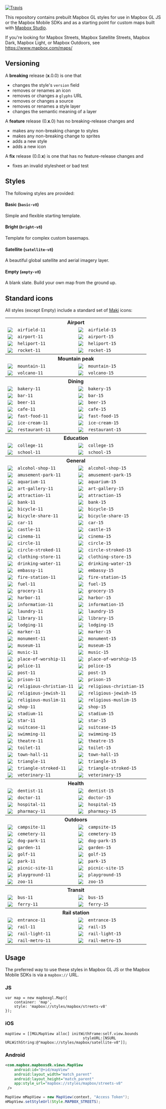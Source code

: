 [![Travis](https://api.travis-ci.org/mapbox/mapbox-gl-styles.svg?branch=mb-pages)](https://travis-ci.org/mapbox/mapbox-gl-styles/builds)

This repository contains prebuilt Mapbox GL styles for use in Mapbox GL JS or the Mapbox Mobile SDKs and as a starting point for custom maps built with [Mapbox Studio](https://www.mapbox.com/mapbox-studio/).

If you're looking for Mapbox Streets, Mapbox Satellite Streets, Mapbox Dark, Mapbox Light, or Mapbox Outdoors, see https://www.mapbox.com/maps/

## Versioning

A __breaking__ release (__x__.0.0) is one that

- changes  the style's `version` field
- removes or renames an icon
- removes or changes a `glyphs` URL
- removes or changes a source
- removes or renames a style layer
- changes the semantic meaning of a layer

A __feature__ release (0.__x__.0) has no breaking-release changes and

- makes any non-breaking change to styles
- makes any non-breaking change to sprites
- adds a new style
- adds a new icon

A __fix__ release (0.0.__x__) is one that has no feature-release changes and

- fixes an invalid stylesheet or bad test

## Styles

The following styles are provided:

#### Basic (`basic-v8`)

Simple and flexible starting template.

#### Bright (`bright-v8`)

Template for complex custom basemaps.

#### Satellite (`satellite-v8`)

A beautiful global satellite and aerial imagery layer.

#### Empty (`empty-v8`)

A blank slate. Build your own map from the ground up.

## Standard icons

All styles (except Empty) include a standard set of [Maki](https://github.com/mapbox/maki) icons:

<table>
<tr> <th colspan="4">Airport</th> </tr>
<tr> <td><img src="https://cdn.rawgit.com/mapbox/mapbox-gl-styles/master/sprites/bright-v9/_svg/airfield-11.svg"></td> <td><code>airfield-11</code></td> <td><img src="https://cdn.rawgit.com/mapbox/mapbox-gl-styles/master/sprites/bright-v9/_svg/airfield-15.svg"></td> <td><code>airfield-15</code></td> </tr>
<tr> <td><img src="https://cdn.rawgit.com/mapbox/mapbox-gl-styles/master/sprites/bright-v9/_svg/airport-11.svg"></td> <td><code>airport-11</code></td> <td><img src="https://cdn.rawgit.com/mapbox/mapbox-gl-styles/master/sprites/bright-v9/_svg/airport-15.svg"></td> <td><code>airport-15</code></td> </tr>
<tr> <td><img src="https://cdn.rawgit.com/mapbox/mapbox-gl-styles/master/sprites/bright-v9/_svg/heliport-11.svg"></td> <td><code>heliport-11</code></td> <td><img src="https://cdn.rawgit.com/mapbox/mapbox-gl-styles/master/sprites/bright-v9/_svg/heliport-15.svg"></td> <td><code>heliport-15</code></td> </tr>
<tr> <td><img src="https://cdn.rawgit.com/mapbox/mapbox-gl-styles/master/sprites/bright-v9/_svg/rocket-11.svg"></td> <td><code>rocket-11</code></td> <td><img src="https://cdn.rawgit.com/mapbox/mapbox-gl-styles/master/sprites/bright-v9/_svg/rocket-15.svg"></td> <td><code>rocket-15</code></td> </tr>
<tr> <th colspan="4">Mountain peak</th> </tr>
<tr> <td><img src="https://cdn.rawgit.com/mapbox/mapbox-gl-styles/master/sprites/bright-v9/_svg/mountain-11.svg"></td> <td><code>mountain-11</code></td> <td><img src="https://cdn.rawgit.com/mapbox/mapbox-gl-styles/master/sprites/bright-v9/_svg/mountain-15.svg"></td> <td><code>mountain-15</code></td> </tr>
<tr> <td><img src="https://cdn.rawgit.com/mapbox/mapbox-gl-styles/master/sprites/bright-v9/_svg/volcano-11.svg"></td> <td><code>volcano-11</code></td> <td><img src="https://cdn.rawgit.com/mapbox/mapbox-gl-styles/master/sprites/bright-v9/_svg/volcano-15.svg"></td> <td><code>volcano-15</code></td> </tr>
<tr> <th colspan="4">Dining</th> </tr>
<tr> <td><img src="https://cdn.rawgit.com/mapbox/mapbox-gl-styles/master/sprites/bright-v9/_svg/bakery-11.svg"></td> <td><code>bakery-11</code></td> <td><img src="https://cdn.rawgit.com/mapbox/mapbox-gl-styles/master/sprites/bright-v9/_svg/bakery-15.svg"></td> <td><code>bakery-15</code></td> </tr>
<tr> <td><img src="https://cdn.rawgit.com/mapbox/mapbox-gl-styles/master/sprites/bright-v9/_svg/bar-11.svg"></td> <td><code>bar-11</code></td> <td><img src="https://cdn.rawgit.com/mapbox/mapbox-gl-styles/master/sprites/bright-v9/_svg/bar-15.svg"></td> <td><code>bar-15</code></td> </tr>
<tr> <td><img src="https://cdn.rawgit.com/mapbox/mapbox-gl-styles/master/sprites/bright-v9/_svg/beer-11.svg"></td> <td><code>beer-11</code></td> <td><img src="https://cdn.rawgit.com/mapbox/mapbox-gl-styles/master/sprites/bright-v9/_svg/beer-15.svg"></td> <td><code>beer-15</code></td> </tr>
<tr> <td><img src="https://cdn.rawgit.com/mapbox/mapbox-gl-styles/master/sprites/bright-v9/_svg/cafe-11.svg"></td> <td><code>cafe-11</code></td> <td><img src="https://cdn.rawgit.com/mapbox/mapbox-gl-styles/master/sprites/bright-v9/_svg/cafe-15.svg"></td> <td><code>cafe-15</code></td> </tr>
<tr> <td><img src="https://cdn.rawgit.com/mapbox/mapbox-gl-styles/master/sprites/bright-v9/_svg/fast-food-11.svg"></td> <td><code>fast-food-11</code></td> <td><img src="https://cdn.rawgit.com/mapbox/mapbox-gl-styles/master/sprites/bright-v9/_svg/fast-food-15.svg"></td> <td><code>fast-food-15</code></td> </tr>
<tr> <td><img src="https://cdn.rawgit.com/mapbox/mapbox-gl-styles/master/sprites/bright-v9/_svg/ice-cream-11.svg"></td> <td><code>ice-cream-11</code></td> <td><img src="https://cdn.rawgit.com/mapbox/mapbox-gl-styles/master/sprites/bright-v9/_svg/ice-cream-15.svg"></td> <td><code>ice-cream-15</code></td> </tr>
<tr> <td><img src="https://cdn.rawgit.com/mapbox/mapbox-gl-styles/master/sprites/bright-v9/_svg/restaurant-11.svg"></td> <td><code>restaurant-11</code></td> <td><img src="https://cdn.rawgit.com/mapbox/mapbox-gl-styles/master/sprites/bright-v9/_svg/restaurant-15.svg"></td> <td><code>restaurant-15</code></td> </tr>
<tr> <th colspan="4">Education</th> </tr>
<tr> <td><img src="https://cdn.rawgit.com/mapbox/mapbox-gl-styles/master/sprites/bright-v9/_svg/college-11.svg"></td> <td><code>college-11</code></td> <td><img src="https://cdn.rawgit.com/mapbox/mapbox-gl-styles/master/sprites/bright-v9/_svg/college-15.svg"></td> <td><code>college-15</code></td> </tr>
<tr> <td><img src="https://cdn.rawgit.com/mapbox/mapbox-gl-styles/master/sprites/bright-v9/_svg/school-11.svg"></td> <td><code>school-11</code></td> <td><img src="https://cdn.rawgit.com/mapbox/mapbox-gl-styles/master/sprites/bright-v9/_svg/school-15.svg"></td> <td><code>school-15</code></td> </tr>
<tr> <th colspan="4">General</th> </tr>
<tr> <td><img src="https://cdn.rawgit.com/mapbox/mapbox-gl-styles/master/sprites/bright-v9/_svg/alcohol-shop-11.svg"></td> <td><code>alcohol-shop-11</code></td> <td><img src="https://cdn.rawgit.com/mapbox/mapbox-gl-styles/master/sprites/bright-v9/_svg/alcohol-shop-15.svg"></td> <td><code>alcohol-shop-15</code></td> </tr>
<tr> <td><img src="https://cdn.rawgit.com/mapbox/mapbox-gl-styles/master/sprites/bright-v9/_svg/amusement-park-11.svg"></td> <td><code>amusement-park-11</code></td> <td><img src="https://cdn.rawgit.com/mapbox/mapbox-gl-styles/master/sprites/bright-v9/_svg/amusement-park-15.svg"></td> <td><code>amusement-park-15</code></td> </tr>
<tr> <td><img src="https://cdn.rawgit.com/mapbox/mapbox-gl-styles/master/sprites/bright-v9/_svg/aquarium-11.svg"></td> <td><code>aquarium-11</code></td> <td><img src="https://cdn.rawgit.com/mapbox/mapbox-gl-styles/master/sprites/bright-v9/_svg/aquarium-15.svg"></td> <td><code>aquarium-15</code></td> </tr>
<tr> <td><img src="https://cdn.rawgit.com/mapbox/mapbox-gl-styles/master/sprites/bright-v9/_svg/art-gallery-11.svg"></td> <td><code>art-gallery-11</code></td> <td><img src="https://cdn.rawgit.com/mapbox/mapbox-gl-styles/master/sprites/bright-v9/_svg/art-gallery-15.svg"></td> <td><code>art-gallery-15</code></td> </tr>
<tr> <td><img src="https://cdn.rawgit.com/mapbox/mapbox-gl-styles/master/sprites/bright-v9/_svg/attraction-11.svg"></td> <td><code>attraction-11</code></td> <td><img src="https://cdn.rawgit.com/mapbox/mapbox-gl-styles/master/sprites/bright-v9/_svg/attraction-15.svg"></td> <td><code>attraction-15</code></td> </tr>
<tr> <td><img src="https://cdn.rawgit.com/mapbox/mapbox-gl-styles/master/sprites/bright-v9/_svg/bank-11.svg"></td> <td><code>bank-11</code></td> <td><img src="https://cdn.rawgit.com/mapbox/mapbox-gl-styles/master/sprites/bright-v9/_svg/bank-15.svg"></td> <td><code>bank-15</code></td> </tr>
<tr> <td><img src="https://cdn.rawgit.com/mapbox/mapbox-gl-styles/master/sprites/bright-v9/_svg/bicycle-11.svg"></td> <td><code>bicycle-11</code></td> <td><img src="https://cdn.rawgit.com/mapbox/mapbox-gl-styles/master/sprites/bright-v9/_svg/bicycle-15.svg"></td> <td><code>bicycle-15</code></td> </tr>
<tr> <td><img src="https://cdn.rawgit.com/mapbox/mapbox-gl-styles/master/sprites/bright-v9/_svg/bicycle-share-11.svg"></td> <td><code>bicycle-share-11</code></td> <td><img src="https://cdn.rawgit.com/mapbox/mapbox-gl-styles/master/sprites/bright-v9/_svg/bicycle-share-15.svg"></td> <td><code>bicycle-share-15</code></td> </tr>
<tr> <td><img src="https://cdn.rawgit.com/mapbox/mapbox-gl-styles/master/sprites/bright-v9/_svg/car-11.svg"></td> <td><code>car-11</code></td> <td><img src="https://cdn.rawgit.com/mapbox/mapbox-gl-styles/master/sprites/bright-v9/_svg/car-15.svg"></td> <td><code>car-15</code></td> </tr>
<tr> <td><img src="https://cdn.rawgit.com/mapbox/mapbox-gl-styles/master/sprites/bright-v9/_svg/castle-11.svg"></td> <td><code>castle-11</code></td> <td><img src="https://cdn.rawgit.com/mapbox/mapbox-gl-styles/master/sprites/bright-v9/_svg/castle-15.svg"></td> <td><code>castle-15</code></td> </tr>
<tr> <td><img src="https://cdn.rawgit.com/mapbox/mapbox-gl-styles/master/sprites/bright-v9/_svg/cinema-11.svg"></td> <td><code>cinema-11</code></td> <td><img src="https://cdn.rawgit.com/mapbox/mapbox-gl-styles/master/sprites/bright-v9/_svg/cinema-15.svg"></td> <td><code>cinema-15</code></td> </tr>
<tr> <td><img src="https://cdn.rawgit.com/mapbox/mapbox-gl-styles/master/sprites/bright-v9/_svg/circle-11.svg"></td> <td><code>circle-11</code></td> <td><img src="https://cdn.rawgit.com/mapbox/mapbox-gl-styles/master/sprites/bright-v9/_svg/circle-15.svg"></td> <td><code>circle-15</code></td> </tr>
<tr> <td><img src="https://cdn.rawgit.com/mapbox/mapbox-gl-styles/master/sprites/bright-v9/_svg/circle-stroked-11.svg"></td> <td><code>circle-stroked-11</code></td> <td><img src="https://cdn.rawgit.com/mapbox/mapbox-gl-styles/master/sprites/bright-v9/_svg/circle-stroked-15.svg"></td> <td><code>circle-stroked-15</code></td> </tr>
<tr> <td><img src="https://cdn.rawgit.com/mapbox/mapbox-gl-styles/master/sprites/bright-v9/_svg/clothing-store-11.svg"></td> <td><code>clothing-store-11</code></td> <td><img src="https://cdn.rawgit.com/mapbox/mapbox-gl-styles/master/sprites/bright-v9/_svg/clothing-store-15.svg"></td> <td><code>clothing-store-15</code></td> </tr>
<tr> <td><img src="https://cdn.rawgit.com/mapbox/mapbox-gl-styles/master/sprites/bright-v9/_svg/drinking-water-11.svg"></td> <td><code>drinking-water-11</code></td> <td><img src="https://cdn.rawgit.com/mapbox/mapbox-gl-styles/master/sprites/bright-v9/_svg/drinking-water-15.svg"></td> <td><code>drinking-water-15</code></td> </tr>
<tr> <td><img src="https://cdn.rawgit.com/mapbox/mapbox-gl-styles/master/sprites/bright-v9/_svg/embassy-11.svg"></td> <td><code>embassy-11</code></td> <td><img src="https://cdn.rawgit.com/mapbox/mapbox-gl-styles/master/sprites/bright-v9/_svg/embassy-15.svg"></td> <td><code>embassy-15</code></td> </tr>
<tr> <td><img src="https://cdn.rawgit.com/mapbox/mapbox-gl-styles/master/sprites/bright-v9/_svg/fire-station-11.svg"></td> <td><code>fire-station-11</code></td> <td><img src="https://cdn.rawgit.com/mapbox/mapbox-gl-styles/master/sprites/bright-v9/_svg/fire-station-15.svg"></td> <td><code>fire-station-15</code></td> </tr>
<tr> <td><img src="https://cdn.rawgit.com/mapbox/mapbox-gl-styles/master/sprites/bright-v9/_svg/fuel-11.svg"></td> <td><code>fuel-11</code></td> <td><img src="https://cdn.rawgit.com/mapbox/mapbox-gl-styles/master/sprites/bright-v9/_svg/fuel-15.svg"></td> <td><code>fuel-15</code></td> </tr>
<tr> <td><img src="https://cdn.rawgit.com/mapbox/mapbox-gl-styles/master/sprites/bright-v9/_svg/grocery-11.svg"></td> <td><code>grocery-11</code></td> <td><img src="https://cdn.rawgit.com/mapbox/mapbox-gl-styles/master/sprites/bright-v9/_svg/grocery-15.svg"></td> <td><code>grocery-15</code></td> </tr>
<tr> <td><img src="https://cdn.rawgit.com/mapbox/mapbox-gl-styles/master/sprites/bright-v9/_svg/harbor-11.svg"></td> <td><code>harbor-11</code></td> <td><img src="https://cdn.rawgit.com/mapbox/mapbox-gl-styles/master/sprites/bright-v9/_svg/harbor-15.svg"></td> <td><code>harbor-15</code></td> </tr>
<tr> <td><img src="https://cdn.rawgit.com/mapbox/mapbox-gl-styles/master/sprites/bright-v9/_svg/information-11.svg"></td> <td><code>information-11</code></td> <td><img src="https://cdn.rawgit.com/mapbox/mapbox-gl-styles/master/sprites/bright-v9/_svg/information-15.svg"></td> <td><code>information-15</code></td> </tr>
<tr> <td><img src="https://cdn.rawgit.com/mapbox/mapbox-gl-styles/master/sprites/bright-v9/_svg/laundry-11.svg"></td> <td><code>laundry-11</code></td> <td><img src="https://cdn.rawgit.com/mapbox/mapbox-gl-styles/master/sprites/bright-v9/_svg/laundry-15.svg"></td> <td><code>laundry-15</code></td> </tr>
<tr> <td><img src="https://cdn.rawgit.com/mapbox/mapbox-gl-styles/master/sprites/bright-v9/_svg/library-11.svg"></td> <td><code>library-11</code></td> <td><img src="https://cdn.rawgit.com/mapbox/mapbox-gl-styles/master/sprites/bright-v9/_svg/library-15.svg"></td> <td><code>library-15</code></td> </tr>
<tr> <td><img src="https://cdn.rawgit.com/mapbox/mapbox-gl-styles/master/sprites/bright-v9/_svg/lodging-11.svg"></td> <td><code>lodging-11</code></td> <td><img src="https://cdn.rawgit.com/mapbox/mapbox-gl-styles/master/sprites/bright-v9/_svg/lodging-15.svg"></td> <td><code>lodging-15</code></td> </tr>
<tr> <td><img src="https://cdn.rawgit.com/mapbox/mapbox-gl-styles/master/sprites/bright-v9/_svg/marker-11.svg"></td> <td><code>marker-11</code></td> <td><img src="https://cdn.rawgit.com/mapbox/mapbox-gl-styles/master/sprites/bright-v9/_svg/marker-15.svg"></td> <td><code>marker-15</code></td> </tr>
<tr> <td><img src="https://cdn.rawgit.com/mapbox/mapbox-gl-styles/master/sprites/bright-v9/_svg/monument-11.svg"></td> <td><code>monument-11</code></td> <td><img src="https://cdn.rawgit.com/mapbox/mapbox-gl-styles/master/sprites/bright-v9/_svg/monument-15.svg"></td> <td><code>monument-15</code></td> </tr>
<tr> <td><img src="https://cdn.rawgit.com/mapbox/mapbox-gl-styles/master/sprites/bright-v9/_svg/museum-11.svg"></td> <td><code>museum-11</code></td> <td><img src="https://cdn.rawgit.com/mapbox/mapbox-gl-styles/master/sprites/bright-v9/_svg/museum-15.svg"></td> <td><code>museum-15</code></td> </tr>
<tr> <td><img src="https://cdn.rawgit.com/mapbox/mapbox-gl-styles/master/sprites/bright-v9/_svg/music-11.svg"></td> <td><code>music-11</code></td> <td><img src="https://cdn.rawgit.com/mapbox/mapbox-gl-styles/master/sprites/bright-v9/_svg/music-15.svg"></td> <td><code>music-15</code></td> </tr>
<tr> <td><img src="https://cdn.rawgit.com/mapbox/mapbox-gl-styles/master/sprites/bright-v9/_svg/place-of-worship-11.svg"></td> <td><code>place-of-worship-11</code></td> <td><img src="https://cdn.rawgit.com/mapbox/mapbox-gl-styles/master/sprites/bright-v9/_svg/place-of-worship-15.svg"></td> <td><code>place-of-worship-15</code></td> </tr>
<tr> <td><img src="https://cdn.rawgit.com/mapbox/mapbox-gl-styles/master/sprites/bright-v9/_svg/police-11.svg"></td> <td><code>police-11</code></td> <td><img src="https://cdn.rawgit.com/mapbox/mapbox-gl-styles/master/sprites/bright-v9/_svg/police-15.svg"></td> <td><code>police-15</code></td> </tr>
<tr> <td><img src="https://cdn.rawgit.com/mapbox/mapbox-gl-styles/master/sprites/bright-v9/_svg/post-11.svg"></td> <td><code>post-11</code></td> <td><img src="https://cdn.rawgit.com/mapbox/mapbox-gl-styles/master/sprites/bright-v9/_svg/post-15.svg"></td> <td><code>post-15</code></td> </tr>
<tr> <td><img src="https://cdn.rawgit.com/mapbox/mapbox-gl-styles/master/sprites/bright-v9/_svg/prison-11.svg"></td> <td><code>prison-11</code></td> <td><img src="https://cdn.rawgit.com/mapbox/mapbox-gl-styles/master/sprites/bright-v9/_svg/prison-15.svg"></td> <td><code>prison-15</code></td> </tr>
<tr> <td><img src="https://cdn.rawgit.com/mapbox/mapbox-gl-styles/master/sprites/bright-v9/_svg/religious-christian-11.svg"></td> <td><code>religious-christian-11</code></td> <td><img src="https://cdn.rawgit.com/mapbox/mapbox-gl-styles/master/sprites/bright-v9/_svg/religious-christian-15.svg"></td> <td><code>religious-christian-15</code></td> </tr>
<tr> <td><img src="https://cdn.rawgit.com/mapbox/mapbox-gl-styles/master/sprites/bright-v9/_svg/religious-jewish-11.svg"></td> <td><code>religious-jewish-11</code></td> <td><img src="https://cdn.rawgit.com/mapbox/mapbox-gl-styles/master/sprites/bright-v9/_svg/religious-jewish-15.svg"></td> <td><code>religious-jewish-15</code></td> </tr>
<tr> <td><img src="https://cdn.rawgit.com/mapbox/mapbox-gl-styles/master/sprites/bright-v9/_svg/religious-muslim-11.svg"></td> <td><code>religious-muslim-11</code></td> <td><img src="https://cdn.rawgit.com/mapbox/mapbox-gl-styles/master/sprites/bright-v9/_svg/religious-muslim-15.svg"></td> <td><code>religious-muslim-15</code></td> </tr>
<tr> <td><img src="https://cdn.rawgit.com/mapbox/mapbox-gl-styles/master/sprites/bright-v9/_svg/shop-11.svg"></td> <td><code>shop-11</code></td> <td><img src="https://cdn.rawgit.com/mapbox/mapbox-gl-styles/master/sprites/bright-v9/_svg/shop-15.svg"></td> <td><code>shop-15</code></td> </tr>
<tr> <td><img src="https://cdn.rawgit.com/mapbox/mapbox-gl-styles/master/sprites/bright-v9/_svg/stadium-11.svg"></td> <td><code>stadium-11</code></td> <td><img src="https://cdn.rawgit.com/mapbox/mapbox-gl-styles/master/sprites/bright-v9/_svg/stadium-15.svg"></td> <td><code>stadium-15</code></td> </tr>
<tr> <td><img src="https://cdn.rawgit.com/mapbox/mapbox-gl-styles/master/sprites/bright-v9/_svg/star-11.svg"></td> <td><code>star-11</code></td> <td><img src="https://cdn.rawgit.com/mapbox/mapbox-gl-styles/master/sprites/bright-v9/_svg/star-15.svg"></td> <td><code>star-15</code></td> </tr>
<tr> <td><img src="https://cdn.rawgit.com/mapbox/mapbox-gl-styles/master/sprites/bright-v9/_svg/suitcase-11.svg"></td> <td><code>suitcase-11</code></td> <td><img src="https://cdn.rawgit.com/mapbox/mapbox-gl-styles/master/sprites/bright-v9/_svg/suitcase-15.svg"></td> <td><code>suitcase-15</code></td> </tr>
<tr> <td><img src="https://cdn.rawgit.com/mapbox/mapbox-gl-styles/master/sprites/bright-v9/_svg/swimming-11.svg"></td> <td><code>swimming-11</code></td> <td><img src="https://cdn.rawgit.com/mapbox/mapbox-gl-styles/master/sprites/bright-v9/_svg/swimming-15.svg"></td> <td><code>swimming-15</code></td> </tr>
<tr> <td><img src="https://cdn.rawgit.com/mapbox/mapbox-gl-styles/master/sprites/bright-v9/_svg/theatre-11.svg"></td> <td><code>theatre-11</code></td> <td><img src="https://cdn.rawgit.com/mapbox/mapbox-gl-styles/master/sprites/bright-v9/_svg/theatre-15.svg"></td> <td><code>theatre-15</code></td> </tr>
<tr> <td><img src="https://cdn.rawgit.com/mapbox/mapbox-gl-styles/master/sprites/bright-v9/_svg/toilet-11.svg"></td> <td><code>toilet-11</code></td> <td><img src="https://cdn.rawgit.com/mapbox/mapbox-gl-styles/master/sprites/bright-v9/_svg/toilet-15.svg"></td> <td><code>toilet-15</code></td> </tr>
<tr> <td><img src="https://cdn.rawgit.com/mapbox/mapbox-gl-styles/master/sprites/bright-v9/_svg/town-hall-11.svg"></td> <td><code>town-hall-11</code></td> <td><img src="https://cdn.rawgit.com/mapbox/mapbox-gl-styles/master/sprites/bright-v9/_svg/town-hall-15.svg"></td> <td><code>town-hall-15</code></td> </tr>
<tr> <td><img src="https://cdn.rawgit.com/mapbox/mapbox-gl-styles/master/sprites/bright-v9/_svg/triangle-11.svg"></td> <td><code>triangle-11</code></td> <td><img src="https://cdn.rawgit.com/mapbox/mapbox-gl-styles/master/sprites/bright-v9/_svg/triangle-15.svg"></td> <td><code>triangle-15</code></td> </tr>
<tr> <td><img src="https://cdn.rawgit.com/mapbox/mapbox-gl-styles/master/sprites/bright-v9/_svg/triangle-stroked-11.svg"></td> <td><code>triangle-stroked-11</code></td> <td><img src="https://cdn.rawgit.com/mapbox/mapbox-gl-styles/master/sprites/bright-v9/_svg/triangle-stroked-15.svg"></td> <td><code>triangle-stroked-15</code></td> </tr>
<tr> <td><img src="https://cdn.rawgit.com/mapbox/mapbox-gl-styles/master/sprites/bright-v9/_svg/veterinary-11.svg"></td> <td><code>veterinary-11</code></td> <td><img src="https://cdn.rawgit.com/mapbox/mapbox-gl-styles/master/sprites/bright-v9/_svg/veterinary-15.svg"></td> <td><code>veterinary-15</code></td> </tr>
<tr> <th colspan="4">Health</th> </tr>
<tr> <td><img src="https://cdn.rawgit.com/mapbox/mapbox-gl-styles/master/sprites/bright-v9/_svg/dentist-11.svg"></td> <td><code>dentist-11</code></td> <td><img src="https://cdn.rawgit.com/mapbox/mapbox-gl-styles/master/sprites/bright-v9/_svg/dentist-15.svg"></td> <td><code>dentist-15</code></td> </tr>
<tr> <td><img src="https://cdn.rawgit.com/mapbox/mapbox-gl-styles/master/sprites/bright-v9/_svg/doctor-11.svg"></td> <td><code>doctor-11</code></td> <td><img src="https://cdn.rawgit.com/mapbox/mapbox-gl-styles/master/sprites/bright-v9/_svg/doctor-15.svg"></td> <td><code>doctor-15</code></td> </tr>
<tr> <td><img src="https://cdn.rawgit.com/mapbox/mapbox-gl-styles/master/sprites/bright-v9/_svg/hospital-11.svg"></td> <td><code>hospital-11</code></td> <td><img src="https://cdn.rawgit.com/mapbox/mapbox-gl-styles/master/sprites/bright-v9/_svg/hospital-15.svg"></td> <td><code>hospital-15</code></td> </tr>
<tr> <td><img src="https://cdn.rawgit.com/mapbox/mapbox-gl-styles/master/sprites/bright-v9/_svg/pharmacy-11.svg"></td> <td><code>pharmacy-11</code></td> <td><img src="https://cdn.rawgit.com/mapbox/mapbox-gl-styles/master/sprites/bright-v9/_svg/pharmacy-15.svg"></td> <td><code>pharmacy-15</code></td> </tr>
<tr> <th colspan="4">Outdoors</th> </tr>
<tr> <td><img src="https://cdn.rawgit.com/mapbox/mapbox-gl-styles/master/sprites/bright-v9/_svg/campsite-11.svg"></td> <td><code>campsite-11</code></td> <td><img src="https://cdn.rawgit.com/mapbox/mapbox-gl-styles/master/sprites/bright-v9/_svg/campsite-15.svg"></td> <td><code>campsite-15</code></td> </tr>
<tr> <td><img src="https://cdn.rawgit.com/mapbox/mapbox-gl-styles/master/sprites/bright-v9/_svg/cemetery-11.svg"></td> <td><code>cemetery-11</code></td> <td><img src="https://cdn.rawgit.com/mapbox/mapbox-gl-styles/master/sprites/bright-v9/_svg/cemetery-15.svg"></td> <td><code>cemetery-15</code></td> </tr>
<tr> <td><img src="https://cdn.rawgit.com/mapbox/mapbox-gl-styles/master/sprites/bright-v9/_svg/dog-park-11.svg"></td> <td><code>dog-park-11</code></td> <td><img src="https://cdn.rawgit.com/mapbox/mapbox-gl-styles/master/sprites/bright-v9/_svg/dog-park-15.svg"></td> <td><code>dog-park-15</code></td> </tr>
<tr> <td><img src="https://cdn.rawgit.com/mapbox/mapbox-gl-styles/master/sprites/bright-v9/_svg/garden-11.svg"></td> <td><code>garden-11</code></td> <td><img src="https://cdn.rawgit.com/mapbox/mapbox-gl-styles/master/sprites/bright-v9/_svg/garden-15.svg"></td> <td><code>garden-15</code></td> </tr>
<tr> <td><img src="https://cdn.rawgit.com/mapbox/mapbox-gl-styles/master/sprites/bright-v9/_svg/golf-11.svg"></td> <td><code>golf-11</code></td> <td><img src="https://cdn.rawgit.com/mapbox/mapbox-gl-styles/master/sprites/bright-v9/_svg/golf-15.svg"></td> <td><code>golf-15</code></td> </tr>
<tr> <td><img src="https://cdn.rawgit.com/mapbox/mapbox-gl-styles/master/sprites/bright-v9/_svg/park-11.svg"></td> <td><code>park-11</code></td> <td><img src="https://cdn.rawgit.com/mapbox/mapbox-gl-styles/master/sprites/bright-v9/_svg/park-15.svg"></td> <td><code>park-15</code></td> </tr>
<tr> <td><img src="https://cdn.rawgit.com/mapbox/mapbox-gl-styles/master/sprites/bright-v9/_svg/picnic-site-11.svg"></td> <td><code>picnic-site-11</code></td> <td><img src="https://cdn.rawgit.com/mapbox/mapbox-gl-styles/master/sprites/bright-v9/_svg/picnic-site-15.svg"></td> <td><code>picnic-site-15</code></td> </tr>
<tr> <td><img src="https://cdn.rawgit.com/mapbox/mapbox-gl-styles/master/sprites/bright-v9/_svg/playground-11.svg"></td> <td><code>playground-11</code></td> <td><img src="https://cdn.rawgit.com/mapbox/mapbox-gl-styles/master/sprites/bright-v9/_svg/playground-15.svg"></td> <td><code>playground-15</code></td> </tr>
<tr> <td><img src="https://cdn.rawgit.com/mapbox/mapbox-gl-styles/master/sprites/bright-v9/_svg/zoo-11.svg"></td> <td><code>zoo-11</code></td> <td><img src="https://cdn.rawgit.com/mapbox/mapbox-gl-styles/master/sprites/bright-v9/_svg/zoo-15.svg"></td> <td><code>zoo-15</code></td> </tr>
<tr> <th colspan="4">Transit</th> </tr>
<tr> <td><img src="https://cdn.rawgit.com/mapbox/mapbox-gl-styles/master/sprites/bright-v9/_svg/bus-11.svg"></td> <td><code>bus-11</code></td> <td><img src="https://cdn.rawgit.com/mapbox/mapbox-gl-styles/master/sprites/bright-v9/_svg/bus-15.svg"></td> <td><code>bus-15</code></td> </tr>
<tr> <td><img src="https://cdn.rawgit.com/mapbox/mapbox-gl-styles/master/sprites/bright-v9/_svg/ferry-11.svg"></td> <td><code>ferry-11</code></td> <td><img src="https://cdn.rawgit.com/mapbox/mapbox-gl-styles/master/sprites/bright-v9/_svg/ferry-15.svg"></td> <td><code>ferry-15</code></td> </tr>
<tr> <th colspan="4">Rail station</th> </tr>
<tr> <td><img src="https://cdn.rawgit.com/mapbox/mapbox-gl-styles/master/sprites/bright-v9/_svg/entrance-11.svg"></td> <td><code>entrance-11</code></td> <td><img src="https://cdn.rawgit.com/mapbox/mapbox-gl-styles/master/sprites/bright-v9/_svg/entrance-15.svg"></td> <td><code>entrance-15</code></td> </tr>
<tr> <td><img src="https://cdn.rawgit.com/mapbox/mapbox-gl-styles/master/sprites/bright-v9/_svg/rail-11.svg"></td> <td><code>rail-11</code></td> <td><img src="https://cdn.rawgit.com/mapbox/mapbox-gl-styles/master/sprites/bright-v9/_svg/rail-15.svg"></td> <td><code>rail-15</code></td> </tr>
<tr> <td><img src="https://cdn.rawgit.com/mapbox/mapbox-gl-styles/master/sprites/bright-v9/_svg/rail-light-11.svg"></td> <td><code>rail-light-11</code></td> <td><img src="https://cdn.rawgit.com/mapbox/mapbox-gl-styles/master/sprites/bright-v9/_svg/rail-light-15.svg"></td> <td><code>rail-light-15</code></td> </tr>
<tr> <td><img src="https://cdn.rawgit.com/mapbox/mapbox-gl-styles/master/sprites/bright-v9/_svg/rail-metro-11.svg"></td> <td><code>rail-metro-11</code></td> <td><img src="https://cdn.rawgit.com/mapbox/mapbox-gl-styles/master/sprites/bright-v9/_svg/rail-metro-15.svg"></td> <td><code>rail-metro-15</code></td> </tr>
</table>

## Usage

The preferred way to use these styles in Mapbox GL JS or the Mapbox Mobile SDKs is via a `mapbox://` URL.

### JS

```
var map = new mapboxgl.Map({
    container: 'map',
    style: 'mapbox://styles/mapbox/streets-v8'
});

```

### iOS

```
mapView = [[MGLMapView alloc] initWithFrame:self.view.bounds
                                   styleURL:[NSURL URLWithString:@"mapbox://styles/mapbox/satellite-v8"]];
```

### Android

```xml
<com.mapbox.mapboxsdk.views.MapView
    android:id="@+id/mapView"
    android:layout_width="match_parent"
    android:layout_height="match_parent"
    app:style_url="mapbox://styles/mapbox/streets-v8"
 />
```

```java
MapView mMapView = new MapView(context, "Access Token");
mMapView.setStyleUrl(Style.MAPBOX_STREETS);
```
